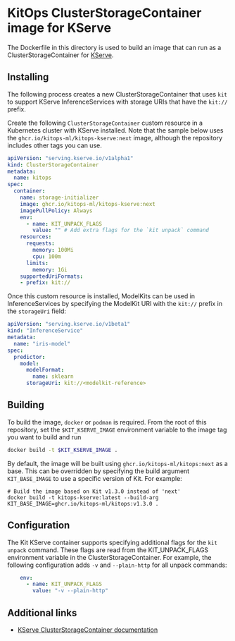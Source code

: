 # KitOps ClusterStorageContainer image for KServe

The Dockerfile in this directory is used to build an image that can run as a ClusterStorageContainer for [KServe](https://kserve.github.io/website/master/).

## Installing

The following process creates a new ClusterStorageContainer that uses `kit` to support KServe InferenceServices with storage URIs that have the `kit://` prefix.

Create the following `ClusterStorageContainer` custom resource in a Kubernetes cluster with KServe installed. Note that the sample below uses the `ghcr.io/kitops-ml/kitops-kserve:next` image, although the repository includes other tags you can use.

```yaml
apiVersion: "serving.kserve.io/v1alpha1"
kind: ClusterStorageContainer
metadata:
  name: kitops
spec:
  container:
    name: storage-initializer
    image: ghcr.io/kitops-ml/kitops-kserve:next
    imagePullPolicy: Always
    env:
      - name: KIT_UNPACK_FLAGS
        value: "" # Add extra flags for the `kit unpack` command
    resources:
      requests:
        memory: 100Mi
        cpu: 100m
      limits:
        memory: 1Gi
    supportedUriFormats:
    - prefix: kit://
```

Once this custom resource is installed, ModelKits can be used in InferenceServices by specifying the ModelKit URI with the `kit://` prefix in the `storageUri` field:

```yaml
apiVersion: "serving.kserve.io/v1beta1"
kind: "InferenceService"
metadata:
  name: "iris-model"
spec:
  predictor:
    model:
      modelFormat:
        name: sklearn
      storageUri: kit://<modelkit-reference>
```

## Building

To build the image, `docker` or `podman` is required. From the root of this repository, set the `$KIT_KSERVE_IMAGE`  environment variable to the image tag you want to build and run

```bash
docker build -t $KIT_KSERVE_IMAGE .
```

By default, the image will be built using `ghcr.io/kitops-ml/kitops:next` as a base. This can be overridden by specifying the build argument `KIT_BASE_IMAGE` to use a specific version of Kit. For example:

```shell
# Build the image based on Kit v1.3.0 instead of 'next'
docker build -t kitops-kserve:latest --build-arg KIT_BASE_IMAGE=ghcr.io/kitops-ml/kitops:v1.3.0 .
```

## Configuration

The Kit KServe container supports specifying additional flags for the `kit unpack` command. These flags are read from the KIT_UNPACK_FLAGS environment variable in the ClusterStorageContainer. For example, the following configuration adds `-v` and `--plain-http` for all unpack commands:

```yaml
    env:
      - name: KIT_UNPACK_FLAGS
        value: "-v --plain-http"
```

## Additional links

* [KServe ClusterStorageContainer documentation](https://kserve.github.io/website/master/modelserving/storage/storagecontainers/)
